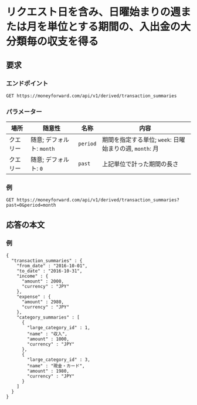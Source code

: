 # リクエスト日を含み、日曜始まりの週または月を単位とする期間の、入出金の大分類毎の収支を得る

## 要求

### エンドポイント

```
GET https://moneyforward.com/api/v1/derived/transaction_summaries
```

### パラメーター

| 場所 | 随意性 | 名称 | 内容 |
| ---- | ---- | ---- | --- |
| クエリー | 随意; デフォルト: `month` | `period` | 期間を指定する単位; `week`: 日曜始まりの週, `month`: 月 |
| クエリー | 随意; デフォルト: `0` | `past` | 上記単位で計った期間の長さ |

### 例

```
GET https://moneyforward.com/api/v1/derived/transaction_summaries?past=0&period=month
```

## 応答の本文

### 例

```
{
  "transaction_summaries" : {
    "from_date" : "2016-10-01",
    "to_date" : "2016-10-31",
    "income" : {
      "amount" : 2000,
      "currency" : "JPY"
    },
    "expense" : {
      "amount" : 2980,
      "currency" : "JPY"
    },
    "category_summaries" : [
      {
        "large_category_id" : 1,
        "name" : "収入",
        "amount" : 1000,
        "currency" : "JPY"
      },
      {
        "large_category_id" : 3,
        "name" : "現金・カード",
        "amount" : 1980,
        "currency" : "JPY"
      }
    ]
  }
}
```

